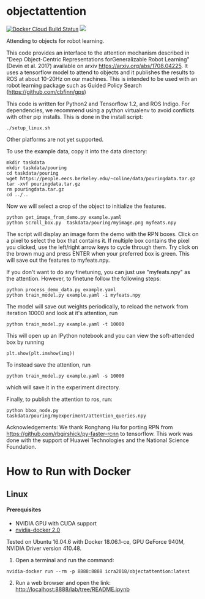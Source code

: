 # objectattention
[![Docker Cloud Build Status](https://img.shields.io/docker/cloud/build/icra2018/objectattention.svg)](https://hub.docker.com/r/icra2018/objectattention)
<a href="#how-to-run-with-docker"><img src="https://img.shields.io/badge/Docker-instructions-brightgreen.svg"></a>

Attending to objects for robot learning.

This code provides an interface to the attention mechanism described in "Deep Object-Centric Representations forGeneralizable Robot Learning" (Devin et al. 2017) available on arxiv https://arxiv.org/abs/1708.04225. It uses a tensorflow model to attend to objects and it publishes the results to ROS at about 10-20Hz on our machines. This is intended to be used with an robot learning package such as Guided Policy Search  (https://github.com/cbfinn/gps)

This code is written for Python2 and Tensorflow 1.2, and ROS Indigo. 
For dependencies, we recommend using a python virtualenv to avoid conflicts with other pip installs. This is done in the install script:
```
./setup_linux.sh
```
Other platforms are not yet supported.


To use the example data, copy it into the data directory:
```
mkdir taskdata
mkdir taskdata/pouring
cd taskdata/pouring
wget https://people.eecs.berkeley.edu/~coline/data/pouringdata.tar.gz 
tar -xvf pouringdata.tar.gz
rm pouringdata.tar.gz
cd ../..
```
Now we will select a crop of the object to initialize the features.
```
python get_image_from_demo.py example.yaml
python scroll_box.py  taskdata/pouring/myimage.png myfeats.npy
```
The script will display an image form the demo with the RPN boxes. Click on a pixel to select the box that contains it. If multiple box contains the pixel you clicked, use the left/right arrow keys to cycle through them. Try click on the brown mug and press ENTER when your preferred box is green. This will save out the features to myfeats.npy.

If you don't want to do any finetuning, you can just use "myfeats.npy" as the attention. However, to finetune follow the following steps:
```
python process_demo_data.py example.yaml
python train_model.py example.yaml -i myfeats.npy
```
The model will save out weights periodically, to reload the network from iteration 10000 and look at it's attention, run
```
python train_model.py example.yaml -t 10000
```
This will open up an IPython notebook and you can view the soft-attended box by running
```
plt.show(plt.imshow(img))
```
To instead save the attention, run 
```
python train_model.py example.yaml -s 10000
```
which will save it in the experiment directory.

Finally, to publish the attention to ros, run:
```
python bbox_node.py taskdata/pouring/myexperiment/attention_queries.npy
```

Acknowledgements:
We thank Ronghang Hu for porting RPN from https://github.com/rbgirshick/py-faster-rcnn to tensorflow.
This work was done with the support of Huawei Technologies and the National Science Foundation.

# How to Run with Docker
## Linux
#### Prerequisites
* NVIDIA GPU with CUDA support
* [nvidia-docker 2.0](https://github.com/nvidia/nvidia-docker/wiki/Installation-(version-2.0))

Tested on Ubuntu 16.04.6 with Docker 18.06.1-ce, GPU GeForce 940M, NVIDIA Driver version 410.48.

1. Open a terminal and run the command:
```
nvidia-docker run --rm -p 8888:8888 icra2018/objectattention:latest
```
2. Run a web browser and open the link: [http://localhost:8888/lab/tree/README.ipynb](http://localhost:8888/lab/tree/README.ipynb)
